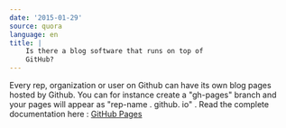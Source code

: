 ```yaml
---
date: '2015-01-29'
source: quora
language: en
title: |
    Is there a blog software that runs on top of
    GitHub?
---
```


Every rep, organization or user on Github can have its own blog pages
hosted by Github. You can for instance create a \"gh-pages\" branch and
your pages will appear as \"rep-name . github. io\" . Read the complete
documentation here : [GitHub Pages](https://pages.github.com/)
